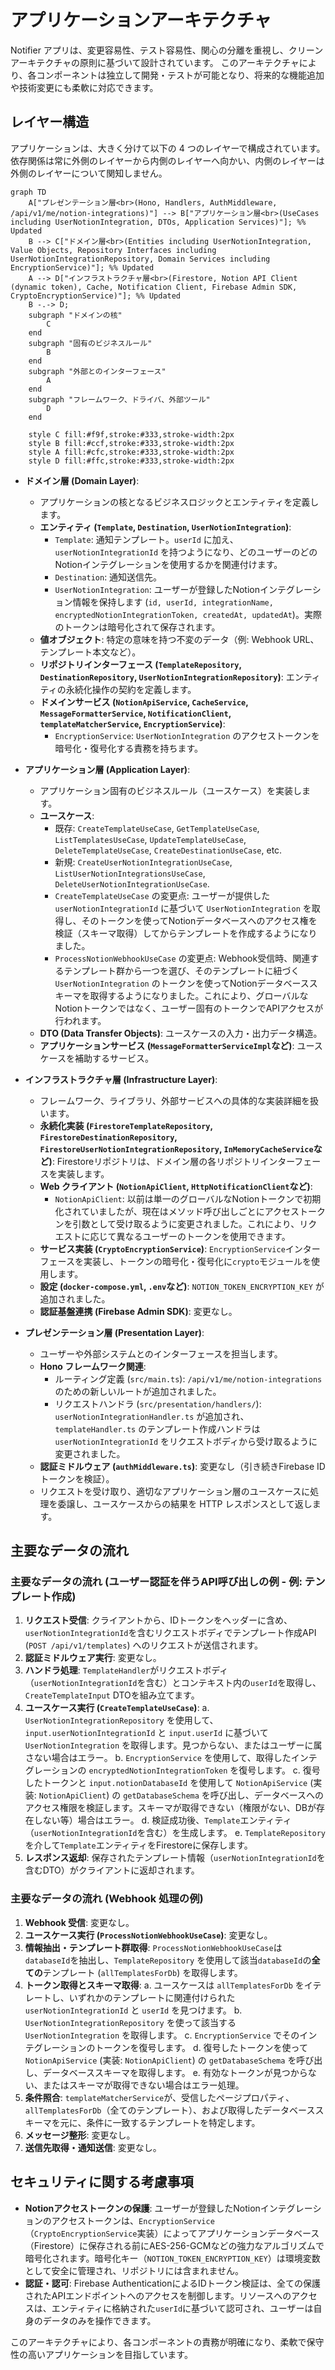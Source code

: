 # アプリケーションアーキテクチャ

Notifier アプリは、変更容易性、テスト容易性、関心の分離を重視し、クリーンアーキテクチャの原則に基づいて設計されています。
このアーキテクチャにより、各コンポーネントは独立して開発・テストが可能となり、将来的な機能追加や技術変更にも柔軟に対応できます。

## レイヤー構造

アプリケーションは、大きく分けて以下の 4 つのレイヤーで構成されています。依存関係は常に外側のレイヤーから内側のレイヤーへ向かい、内側のレイヤーは外側のレイヤーについて関知しません。

```mermaid
graph TD
    A["プレゼンテーション層<br>(Hono, Handlers, AuthMiddleware, /api/v1/me/notion-integrations)"] --> B["アプリケーション層<br>(UseCases including UserNotionIntegration, DTOs, Application Services)"]; %% Updated
    B --> C["ドメイン層<br>(Entities including UserNotionIntegration, Value Objects, Repository Interfaces including UserNotionIntegrationRepository, Domain Services including EncryptionService)"]; %% Updated
    A --> D["インフラストラクチャ層<br>(Firestore, Notion API Client (dynamic token), Cache, Notification Client, Firebase Admin SDK, CryptoEncryptionService)"]; %% Updated
    B -.-> D;
    subgraph "ドメインの核"
        C
    end
    subgraph "固有のビジネスルール"
        B
    end
    subgraph "外部とのインターフェース"
        A
    end
    subgraph "フレームワーク、ドライバ、外部ツール"
        D
    end

    style C fill:#f9f,stroke:#333,stroke-width:2px
    style B fill:#ccf,stroke:#333,stroke-width:2px
    style A fill:#cfc,stroke:#333,stroke-width:2px
    style D fill:#ffc,stroke:#333,stroke-width:2px

```

-   **ドメイン層 (Domain Layer)**:
    -   アプリケーションの核となるビジネスロジックとエンティティを定義します。
    -   **エンティティ (`Template`, `Destination`, `UserNotionIntegration`)**:
        -   `Template`: 通知テンプレート。`userId` に加え、`userNotionIntegrationId` を持つようになり、どのユーザーのどのNotionインテグレーションを使用するかを関連付けます。
        -   `Destination`: 通知送信先。
        -   `UserNotionIntegration`: ユーザーが登録したNotionインテグレーション情報を保持します (`id, userId, integrationName, encryptedNotionIntegrationToken, createdAt, updatedAt`)。実際のトークンは暗号化されて保存されます。
    -   **値オブジェクト**: 特定の意味を持つ不変のデータ（例: Webhook URL、テンプレート本文など）。
    -   **リポジトリインターフェース (`TemplateRepository`, `DestinationRepository`, `UserNotionIntegrationRepository`)**: エンティティの永続化操作の契約を定義します。
    -   **ドメインサービス (`NotionApiService`, `CacheService`, `MessageFormatterService`, `NotificationClient`, `templateMatcherService`, `EncryptionService`)**:
        -   `EncryptionService`: `UserNotionIntegration` のアクセストークンを暗号化・復号化する責務を持ちます。

-   **アプリケーション層 (Application Layer)**:
    -   アプリケーション固有のビジネスルール（ユースケース）を実装します。
    -   **ユースケース**:
        -   既存: `CreateTemplateUseCase`, `GetTemplateUseCase`, `ListTemplatesUseCase`, `UpdateTemplateUseCase`, `DeleteTemplateUseCase`, `CreateDestinationUseCase`, etc.
        -   新規: `CreateUserNotionIntegrationUseCase`, `ListUserNotionIntegrationsUseCase`, `DeleteUserNotionIntegrationUseCase`.
        -   `CreateTemplateUseCase` の変更点: ユーザーが提供した `userNotionIntegrationId` に基づいて `UserNotionIntegration` を取得し、そのトークンを使ってNotionデータベースへのアクセス権を検証（スキーマ取得）してからテンプレートを作成するようになりました。
        -   `ProcessNotionWebhookUseCase` の変更点: Webhook受信時、関連するテンプレート群から一つを選び、そのテンプレートに紐づく `UserNotionIntegration` のトークンを使ってNotionデータベーススキーマを取得するようになりました。これにより、グローバルなNotionトークンではなく、ユーザー固有のトークンでAPIアクセスが行われます。
    -   **DTO (Data Transfer Objects)**: ユースケースの入力・出力データ構造。
    -   **アプリケーションサービス (`MessageFormatterServiceImpl`など)**: ユースケースを補助するサービス。

-   **インフラストラクチャ層 (Infrastructure Layer)**:
    -   フレームワーク、ライブラリ、外部サービスへの具体的な実装詳細を扱います。
    -   **永続化実装 (`FirestoreTemplateRepository`, `FirestoreDestinationRepository`, `FirestoreUserNotionIntegrationRepository`, `InMemoryCacheService`など)**: Firestoreリポジトリは、ドメイン層の各リポジトリインターフェースを実装します。
    -   **Web クライアント (`NotionApiClient`, `HttpNotificationClient`など)**:
        -   `NotionApiClient`: 以前は単一のグローバルなNotionトークンで初期化されていましたが、現在はメソッド呼び出しごとにアクセストークンを引数として受け取るように変更されました。これにより、リクエストに応じて異なるユーザーのトークンを使用できます。
    -   **サービス実装 (`CryptoEncryptionService`)**: `EncryptionService`インターフェースを実装し、トークンの暗号化・復号化に`crypto`モジュールを使用します。
    -   **設定 (`docker-compose.yml`, `.env`など)**: `NOTION_TOKEN_ENCRYPTION_KEY` が追加されました。
    -   **認証基盤連携 (Firebase Admin SDK)**: 変更なし。

-   **プレゼンテーション層 (Presentation Layer)**:
    -   ユーザーや外部システムとのインターフェースを担当します。
    -   **Hono フレームワーク関連**:
        -   ルーティング定義 (`src/main.ts`): `/api/v1/me/notion-integrations` のための新しいルートが追加されました。
        -   リクエストハンドラ (`src/presentation/handlers/`): `userNotionIntegrationHandler.ts` が追加され、`templateHandler.ts` のテンプレート作成ハンドラは `userNotionIntegrationId` をリクエストボディから受け取るように変更されました。
    -   **認証ミドルウェア (`authMiddleware.ts`)**: 変更なし（引き続きFirebase IDトークンを検証）。
    -   リクエストを受け取り、適切なアプリケーション層のユースケースに処理を委譲し、ユースケースからの結果を HTTP レスポンスとして返します。

## 主要なデータの流れ

### 主要なデータの流れ (ユーザー認証を伴うAPI呼び出しの例 - 例: テンプレート作成)

1.  **リクエスト受信**: クライアントから、IDトークンをヘッダーに含め、`userNotionIntegrationId`を含むリクエストボディでテンプレート作成API (`POST /api/v1/templates`) へのリクエストが送信されます。
2.  **認証ミドルウェア実行**: 変更なし。
3.  **ハンドラ処理**: `TemplateHandler`がリクエストボディ（`userNotionIntegrationId`を含む）とコンテキスト内の`userId`を取得し、`CreateTemplateInput` DTOを組み立てます。
4.  **ユースケース実行 (`CreateTemplateUseCase`)**:
    a.  `UserNotionIntegrationRepository` を使用して、`input.userNotionIntegrationId` と `input.userId` に基づいて `UserNotionIntegration` を取得します。見つからない、またはユーザーに属さない場合はエラー。
    b.  `EncryptionService` を使用して、取得したインテグレーションの `encryptedNotionIntegrationToken` を復号します。
    c.  復号したトークンと `input.notionDatabaseId` を使用して `NotionApiService` (実装: `NotionApiClient`) の `getDatabaseSchema` を呼び出し、データベースへのアクセス権限を検証します。スキーマが取得できない（権限がない、DBが存在しない等）場合はエラー。
    d.  検証成功後、`Template`エンティティ（`userNotionIntegrationId`を含む）を生成します。
    e.  `TemplateRepository` を介して`Template`エンティティをFirestoreに保存します。
5.  **レスポンス返却**: 保存されたテンプレート情報（`userNotionIntegrationId`を含むDTO）がクライアントに返却されます。

### 主要なデータの流れ (Webhook 処理の例)

1.  **Webhook 受信**: 変更なし。
2.  **ユースケース実行 (`ProcessNotionWebhookUseCase`)**: 変更なし。
3.  **情報抽出・テンプレート群取得**: `ProcessNotionWebhookUseCase`は`databaseId`を抽出し、`TemplateRepository` を使用して該当`databaseId`の**全ての**テンプレート (`allTemplatesForDb`) を取得します。
4.  **トークン取得とスキーマ取得**:
    a.  ユースケースは `allTemplatesForDb` をイテレートし、いずれかのテンプレートに関連付けられた `userNotionIntegrationId` と `userId` を見つけます。
    b.  `UserNotionIntegrationRepository` を使って該当する `UserNotionIntegration` を取得します。
    c.  `EncryptionService` でそのインテグレーションのトークンを復号します。
    d.  復号したトークンを使って `NotionApiService` (実装: `NotionApiClient`) の `getDatabaseSchema` を呼び出し、データベーススキーマを取得します。
    e.  有効なトークンが見つからない、またはスキーマが取得できない場合はエラー処理。
5.  **条件照合**: `templateMatcherService`が、受信したページプロパティ、`allTemplatesForDb`（全てのテンプレート）、および取得したデータベーススキーマを元に、条件に一致するテンプレートを特定します。
6.  **メッセージ整形**: 変更なし。
7.  **送信先取得・通知送信**: 変更なし。

## セキュリティに関する考慮事項

-   **Notionアクセストークンの保護**: ユーザーが登録したNotionインテグレーションのアクセストークンは、`EncryptionService`（`CryptoEncryptionService`実装）によってアプリケーションデータベース（Firestore）に保存される前にAES-256-GCMなどの強力なアルゴリズムで暗号化されます。暗号化キー（`NOTION_TOKEN_ENCRYPTION_KEY`）は環境変数として安全に管理され、リポジトリには含まれません。
-   **認証・認可**: Firebase AuthenticationによるIDトークン検証は、全ての保護されたAPIエンドポイントへのアクセスを制御します。リソースへのアクセスは、エンティティに格納された`userId`に基づいて認可され、ユーザーは自身のデータのみを操作できます。

このアーキテクチャにより、各コンポーネントの責務が明確になり、柔軟で保守性の高いアプリケーションを目指しています。
